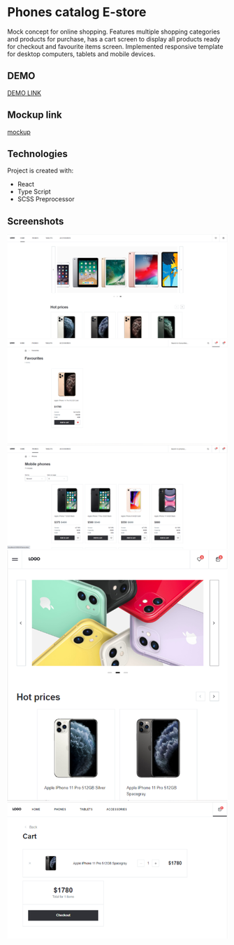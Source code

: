 # Phones catalog E-store 

Mock concept for online shopping. Features multiple shopping categories and products for purchase, has a cart screen to display all products ready for checkout and favourite items screen.
Implemented responsive template for desktop computers, tablets and mobile devices.

## DEMO
[DEMO LINK](https://Ir-ra.github.io/e-store_phone/)

## Mockup link
[mockup](https://www.figma.com/file/uEetgWenSRxk9jgiym6Yzp/Phone-catalog-redesign?node-id=1%3A2&mode=dev)

## Technologies
Project is created with:
* React
* Type Script
* SCSS Preprocessor
  
## Screenshots
![screenshots](./src/screenShots/Screenshot_2.png)
![screenshots](./src/screenShots/Screenshot_4.png)
![screenshots](./src/screenShots/Screenshot_5.png)
![screenshots](./src/screenShots/Screenshot_6.png)
![screenshots](./src/screenShots/Screenshot_8.png)
